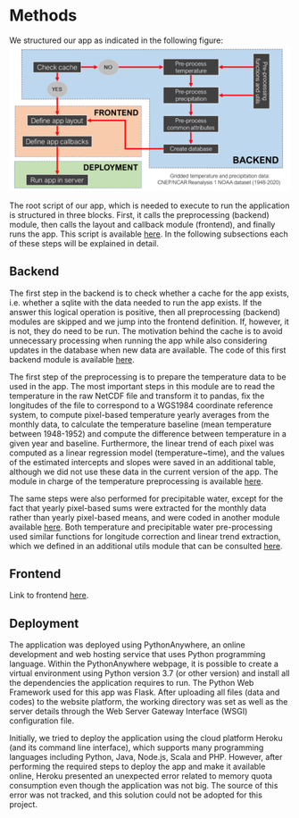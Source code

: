 # Methods

We structured our app as indicated in the following figure:
![alt text](figures/workflow.png?raw=true)

The root script of our app, which is needed to execute to run the application is structured in three blocks. First, it calls the preprocessing (backend) module, then calls the layout and callback module (frontend), and finally runs the app. This script is available [here](https://github.com/carlesmila/GeotechClimateChange/blob/master/app.py). In the following subsections each of these steps will be explained in detail.

## Backend

The first step in the backend is to check whether a cache for the app exists, i.e. whether a sqlite with the data needed to run the app exists. If the answer this logical operation is positive, then all preprocessing (backend) modules are skipped and we jump into the frontend definition. If, however, it is not, they do need to be run. The motivation behind the cache is to avoid unnecessary processing when running the app while also considering updates in the database when new data are available. The code of this first backend module is available [here](https://github.com/carlesmila/GeotechClimateChange/blob/master/CheckCachePreprocess.py).

The first step of the preprocessing is to prepare the temperature data to be used in the app. The most important steps in this module are to read the temperature in the raw NetCDF file and transform it to pandas, fix the longitudes of the file to correspond to a WGS1984 coordinate reference system, to compute pixel-based temperature yearly averages from the monthly data, to calculate the temperature baseline (mean temperature between 1948-1952) and compute the difference between temperature in a given year and baseline. Furthermore, the linear trend of each pixel was computed as a linear regression model (temperature~time), and the values of the estimated intercepts and slopes were saved in an additional table, although we did not use these data in the current version of the app. The module in charge of the temperature preprocessing is available [here](https://github.com/carlesmila/GeotechClimateChange/blob/master/PreprocessTemp.py). 

The same steps were also performed for precipitable water, except for the fact that yearly pixel-based sums were extracted for the monthly data rather than yearly pixel-based means, and were coded in another module available [here](https://github.com/carlesmila/GeotechClimateChange/blob/master/PreprocessPrecip.py). Both temperature and precipitable water pre-processing used similar functions for longitude correction and linear trend extraction, which we defined in an additional utils module that can be consulted [here](https://github.com/carlesmila/GeotechClimateChange/blob/master/PreprocessUtils.py).

## Frontend

Link to frontend [here](https://github.com/carlesmila/GeotechClimateChange/blob/master/DefineApp.py).

## Deployment

The application was deployed using PythonAnywhere, an online development and web hosting service that uses Python programming language. Within the PythonAnywhere webpage, it is possible to create a virtual environment using Python version 3.7 (or other version) and install all the dependencies the application requires to run. The Python Web Framework used for this app was Flask. After uploading all files (data and codes) to the website platform, the working directory was set as well as the server details through the Web Server Gateway Interface (WSGI) configuration file.

Initially, we tried to deploy the application using the cloud platform Heroku (and its command line interface), which supports many programming languages including Python, Java, Node.js, Scala and PHP. However, after performing the required steps to deploy the app and make it available online, Heroku presented an unexpected error related to memory quota consumption even though the application was not big. The source of this error was not tracked, and this solution could not be adopted for this project.
